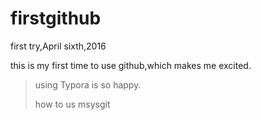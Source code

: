 # firstgithub
first try,April sixth,2016

this is my first time to use github,which makes me excited.

> using Typora is so happy. 
>
> how to us msysgit